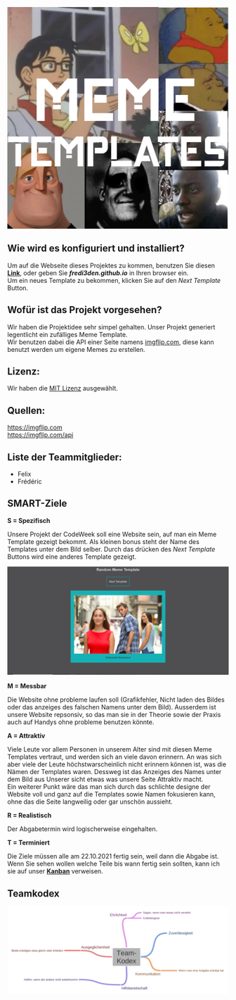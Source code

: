 <p align="center">
    <img src=pictures/logo.png>
</p>

## Wie wird es konfiguriert und installiert?
Um auf die Webseite dieses Projektes zu kommen, benutzen Sie diesen [**Link**](https://fredi3den.github.io), oder geben Sie ***fredi3den.github.io*** in Ihren browser ein.\
Um ein neues Template zu bekommen, klicken Sie auf den *Next Template* Button.

## Wofür ist das Projekt vorgesehen?
Wir haben die Projektidee sehr simpel gehalten.
Unser Projekt generiert legentlicht ein zufälliges Meme Template.\
Wir benutzen dabei die API einer Seite namens [imgflip.com](imgflip.com), diese kann benutzt werden um eigene Memes zu erstellen.

## Lizenz:
Wir haben die [MIT Lizenz](https://github.com/fredi3den/fredi3den.github.io/blob/main/LICENSE) ausgewählt.

## Quellen:
 https://imgflip.com \
 https://imgflip.com/api 

## Liste der Teammitglieder:
 * Felix
 * Frédéric

## SMART-Ziele
**S = Spezifisch** 

Unsere Projekt der CodeWeek soll eine Website sein, auf man ein Meme Template gezeigt bekommt. Als kleinen bonus steht der Name des Templates unter dem Bild selber. Durch das drücken des *Next Template* Buttons wird eine anderes Template gezeigt.

<p align="center">
    <img src=pictures/Website.PNG>
</p>

**M = Messbar**

Die Website ohne probleme laufen soll (Grafikfehler, Nicht laden des Bildes oder das anzeiges des falschen Namens unter dem Bild). Ausserdem ist unsere Website repsonsiv, so das man sie in der Theorie sowie der Praxis auch auf Handys ohne probleme benutzen könnte.

**A = Attraktiv**

Viele Leute vor allem Personen in unserem Alter sind mit diesen Meme Templates vertraut, und werden sich an viele davon erinnern. An was sich aber viele der Leute höchstwarscheinlich nicht erinnern können ist, was die Nämen der Templates waren. Dessweg ist das Anzeiges des Names unter dem Bild aus Unserer sicht etwas was unsere Seite Attraktiv macht. \
Ein weiterer Punkt wäre das man sich durch das schlichte designe der Website voll und ganz auf die Templates sowie Namen fokusieren kann, ohne das die Seite langweilig oder gar unschön aussieht.

**R = Realistisch**

Der Abgabetermin wird logischerweise eingehalten. 

**T = Terminiert**

Die Ziele müssen alle am 22.10.2021 fertig sein, weil dann die Abgabe ist.\
Wenn Sie sehen wollen welche Teile bis wann fertig sein sollten, kann ich sie auf unser [**Kanban**](https://github.com/fredi3den/fredi3den.github.io/projects/2) verweisen.

## Teamkodex
<p align="center">
    <img src=pictures/Team-Kodex.jpg>
</p>

